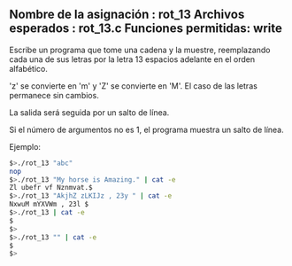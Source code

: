 Nombre de la asignación  : rot_13
Archivos esperados   : rot_13.c
Funciones permitidas: write
--------------------------------------------------------------------------------

Escribe un programa que tome una cadena y la muestre, reemplazando cada una de sus letras por la letra 13 espacios adelante en el orden alfabético.

'z' se convierte en 'm' y 'Z' se convierte en 'M'. El caso de las letras permanece sin cambios.

La salida será seguida por un salto de línea.

Si el número de argumentos no es 1, el programa muestra un salto de línea.

Ejemplo:

```bash
$>./rot_13 "abc"
nop
$>./rot_13 "My horse is Amazing." | cat -e
Zl ubefr vf Nznmvat.$
$>./rot_13 "AkjhZ zLKIJz , 23y " | cat -e
NxwuM mYXVWm , 23l $
$>./rot_13 | cat -e
$
$>
$>./rot_13 "" | cat -e
$
$>
```
